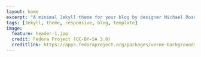 ```yaml
---
layout: home
excerpt: "A minimal Jekyll theme for your blog by designer Michael Rose."
tags: [Jekyll, theme, responsive, blog, template]
image:
  feature: header-1.jpg
  credit: Fedora Project (CC-BY-SA 3.0)
  creditlink: https://apps.fedoraproject.org/packages/verne-backgrounds/overview/
---
```

